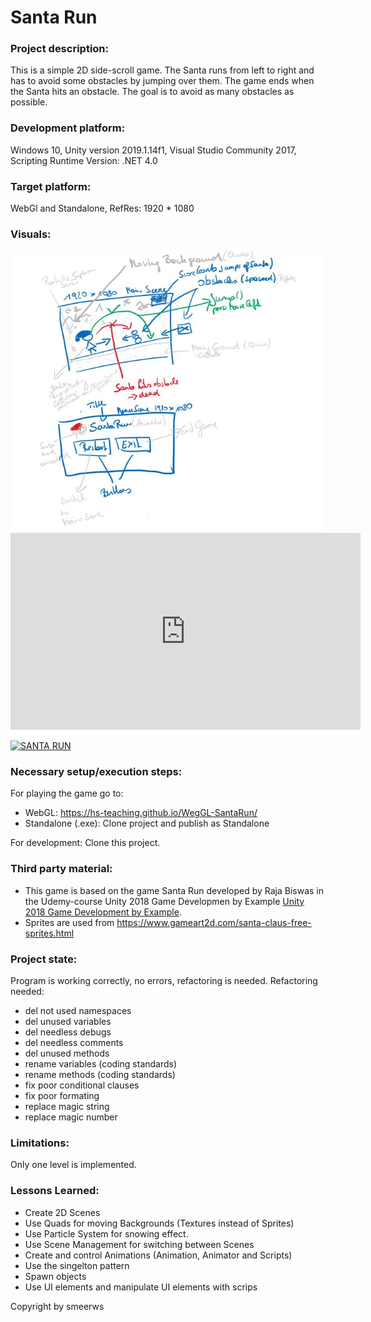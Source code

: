 # Santa Run

### Project description: 
This is a simple 2D side-scroll game. The Santa runs from left to right and has to avoid some obstacles by jumping over them.
The game ends when the Santa hits an obstacle.  The goal is to avoid as many obstacles as possible.

### Development platform: 
Windows 10, Unity version 2019.1.14f1, Visual Studio Community 2017, Scripting Runtime Version: .NET 4.0

### Target platform: 
WebGl and Standalone, RefRes: 1920 * 1080


### Visuals: 
<div>
<img src = "./Screenshots/sketch-SantaRun.JPG" width = "500">
</div>

<iframe width="560" height="315" src="https://www.youtube.com/embed/2C74XxBkFfI" frameborder="0" allow="accelerometer; autoplay; encrypted-media; gyroscope; picture-in-picture" allowfullscreen></iframe>

[![SANTA RUN](https://i9.ytimg.com/vi/2C74XxBkFfI/mq1.jpg?sqp=CNWnze8F&rs=AOn4CLBrmO-tJ3gQ2BNeMxvrmQcsIhhcgQ)](https://www.youtube.com/embed/2C74XxBkFfI "Santa RUN")

### Necessary setup/execution steps: 
For playing the game go to: 
* WebGL: https://hs-teaching.github.io/WegGL-SantaRun/
* Standalone (.exe): Clone project and publish as Standalone

For development: Clone this project. 

### Third party material: 
* This game is based on the game Santa Run developed by Raja Biswas in the Udemy-course Unity 2018 Game Developmen by Example 
[Unity 2018 Game Development by Example](https://www.udemy.com/course/unity-2d-game-development-by-example/).
* Sprites are used from https://www.gameart2d.com/santa-claus-free-sprites.html


### Project state: 
Program is working correctly, no errors, refactoring is needed.
Refactoring needed: 
* del not used namespaces
* del unused variables
* del needless debugs
* del needless comments
* del unused methods
* rename variables (coding standards)
* rename methods (coding standards)
* fix poor conditional clauses
* fix poor formating
* replace magic string
* replace magic number

### Limitations: 
Only one level is implemented. 

### Lessons Learned: 
* Create 2D Scenes
* Use Quads for moving Backgrounds (Textures instead of Sprites)
* Use Particle System for snowing effect.
* Use Scene Management for switching between Scenes
* Create and control Animations (Animation, Animator and Scripts)
* Use the singelton pattern
* Spawn objects
* Use UI elements and manipulate UI elements with scrips


Copyright by smeerws
